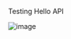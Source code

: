 Testing Hello API

![image](https://github.com/ascaryaaa/springboot-api-architecture/assets/73589875/c2cdbb69-c34a-48e6-97e7-931650b866b9)
